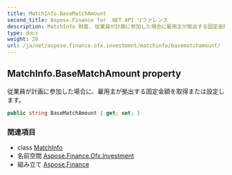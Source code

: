 ```yaml
---
title: MatchInfo.BaseMatchAmount
second_title: Aspose.Finance for .NET API リファレンス
description: MatchInfo 財産. 従業員が計画に参加した場合に雇用主が拠出する固定金額を取得または設定します
type: docs
weight: 20
url: /ja/net/aspose.finance.ofx.investment/matchinfo/basematchamount/
---
```

## MatchInfo.BaseMatchAmount property

従業員が計画に参加した場合に、雇用主が拠出する固定金額を取得または設定します。

```csharp
public string BaseMatchAmount { get; set; }
```

### 関連項目

* class [MatchInfo](../)
* 名前空間 [Aspose.Finance.Ofx.Investment](../../matchinfo/)
* 組み立て [Aspose.Finance](../../../)


